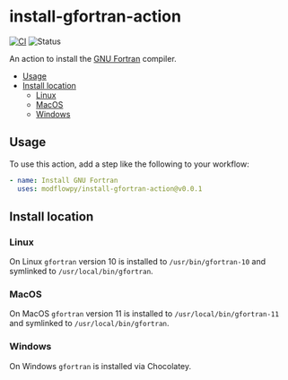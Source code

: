# install-gfortran-action

[![CI](https://github.com/modflowpy/install-gfortran-action/actions/workflows/commit.yml/badge.svg?branch=develop)](https://github.com/modflowpy/install-gfortran-action/actions/workflows/commit.yml)
![Status](https://img.shields.io/badge/-under%20development-yellow?style=flat-square)

An action to install the [GNU Fortran](https://gcc.gnu.org/fortran/) compiler.

<!-- START doctoc generated TOC please keep comment here to allow auto update -->
<!-- DON'T EDIT THIS SECTION, INSTEAD RE-RUN doctoc TO UPDATE -->

- [Usage](#usage)
- [Install location](#install-location)
  - [Linux](#linux)
  - [MacOS](#macos)
  - [Windows](#windows)

<!-- END doctoc generated TOC please keep comment here to allow auto update -->

## Usage

To use this action, add a step like the following to your workflow:

```yaml
- name: Install GNU Fortran
  uses: modflowpy/install-gfortran-action@v0.0.1
```

## Install location

### Linux

On Linux `gfortran` version 10 is installed to `/usr/bin/gfortran-10` and symlinked to `/usr/local/bin/gfortran`.

### MacOS

On MacOS `gfortran` version 11 is installed to `/usr/local/bin/gfortran-11` and symlinked to `/usr/local/bin/gfortran`.

### Windows

On Windows `gfortran` is installed via Chocolatey.
